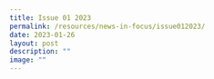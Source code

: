```yaml
---
title: Issue 01 2023
permalink: /resources/news-in-focus/issue012023/
date: 2023-01-26
layout: post
description: ""
image: ""
---
```

